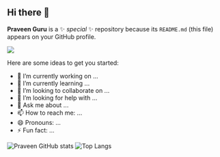 ## Hi there 👋


**Praveen Guru** is a ✨ _special_ ✨ repository because its `README.md` (this file) appears on your GitHub profile.

<img src="https://img.shields.io/badge/altium%20designer-A5915F?style=for-the-badge&logo=altium%20designer&logoColor=white" /> 

Here are some ideas to get you started:

- 🔭 I’m currently working on ...
- 🌱 I’m currently learning ...
- 👯 I’m looking to collaborate on ...
- 🤔 I’m looking for help with ...
- 💬 Ask me about ...
- 📫 How to reach me: ...
- 😄 Pronouns: ...
- ⚡ Fun fact: ...

![Praveen GitHub stats](https://github-readme-stats.vercel.app/api?username=PraveenGuru26&show_icons=true&theme=radical)
![Top Langs](https://github-readme-stats.vercel.app/api/top-langs/?username=PraveenGuru26&hide_progress=true)

